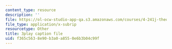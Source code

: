 ```yaml
---
content_type: resource
description: ''
file: https://ol-ocw-studio-app-qa.s3.amazonaws.com/courses/4-241j-theory-of-city-form-spring-2013/f365c5638e90b3a0a8550e6b3b04c99f_oBKDFgLoR9o.srt
file_type: application/x-subrip
resourcetype: Other
title: 3play caption file
uid: f365c563-8e90-b3a0-a855-0e6b3b04c99f
---
```

